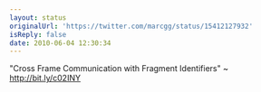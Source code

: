 ```yaml
---
layout: status
originalUrl: 'https://twitter.com/marcgg/status/15412127932'
isReply: false
date: 2010-06-04 12:30:34
---
```


"Cross Frame Communication with Fragment Identifiers" ~ http://bit.ly/c02INY

